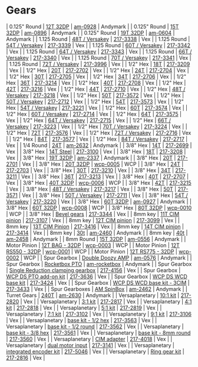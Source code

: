 # Gears

| 0.125" Round | [12T 32DP](https://jgermita.github.io/frc-parts/parts/00874.html) | [am-0928](http://www.andymark.com/product-p/am-0928.htm) | Andymark |
| 0.125" Round | [15T 32DP](https://jgermita.github.io/frc-parts/parts/00875.html) | [am-0896](http://www.andymark.com/product-p/am-0896.htm) | Andymark |
| 0.125" Round | [19T 32DP](https://jgermita.github.io/frc-parts/parts/00872.html) | [am-0604](http://www.andymark.com/product-p/am-0604.htm) | Andymark |
| 1.125 Round | [48T / Versakey](https://jgermita.github.io/frc-parts/parts/00115.html) | [217-3338](http://www.vexrobotics.com/vexpro/motion/vexpro-gears/bearing-bore-gears.html) | Vex |
| 1.125 Round | [54T / Versakey](https://jgermita.github.io/frc-parts/parts/00116.html) | [217-3339](http://www.vexrobotics.com/vexpro/motion/vexpro-gears/bearing-bore-gears.html) | Vex |
| 1.125 Round | [60T / Versakey](https://jgermita.github.io/frc-parts/parts/00117.html) | [217-3342](http://www.vexrobotics.com/vexpro/motion/vexpro-gears/bearing-bore-gears.html) | Vex |
| 1.125 Round | [64T / Versakey](https://jgermita.github.io/frc-parts/parts/00118.html) | [217-3343](http://www.vexrobotics.com/vexpro/motion/vexpro-gears/bearing-bore-gears.html) | Vex |
| 1.125 Round | [66T / Versakey](https://jgermita.github.io/frc-parts/parts/00119.html) | [217-3340](http://www.vexrobotics.com/vexpro/motion/vexpro-gears/bearing-bore-gears.html) | Vex |
| 1.125 Round | [70T / Versakey](https://jgermita.github.io/frc-parts/parts/00120.html) | [217-3341](http://www.vexrobotics.com/vexpro/motion/vexpro-gears/bearing-bore-gears.html) | Vex |
| 1.125 Round | [72T / Versakey](https://jgermita.github.io/frc-parts/parts/00121.html) | [217-3996](http://www.vexrobotics.com/vexpro/motion/vexpro-gears/bearing-bore-gears.html) | Vex |
| 1/2" Hex | [18T](https://jgermita.github.io/frc-parts/parts/00122.html) | [217-3209](http://www.vexrobotics.com/vexpro/motion/vexpro-gears/1-2-hex-bore.html) | Vex |
| 1/2" Hex | [20T](https://jgermita.github.io/frc-parts/parts/00123.html) | [217-2702](http://www.vexrobotics.com/vexpro/motion/vexpro-gears/1-2-hex-bore.html) | Vex |
| 1/2" Hex | [24T](https://jgermita.github.io/frc-parts/parts/00124.html) | [217-2704](http://www.vexrobotics.com/vexpro/motion/vexpro-gears/1-2-hex-bore.html) | Vex |
| 1/2" Hex | [30T](https://jgermita.github.io/frc-parts/parts/00125.html) | [217-2705](http://www.vexrobotics.com/vexpro/motion/vexpro-gears/1-2-hex-bore.html) | Vex |
| 1/2" Hex | [34T](https://jgermita.github.io/frc-parts/parts/00126.html) | [217-2706](http://www.vexrobotics.com/vexpro/motion/vexpro-gears/1-2-hex-bore.html) | Vex |
| 1/2" Hex | [36T](https://jgermita.github.io/frc-parts/parts/00127.html) | [217-3214](http://www.vexrobotics.com/vexpro/motion/vexpro-gears/1-2-hex-bore.html) | Vex |
| 1/2" Hex | [40T](https://jgermita.github.io/frc-parts/parts/00128.html) | [217-2708](http://www.vexrobotics.com/vexpro/motion/vexpro-gears/1-2-hex-bore.html) | Vex |
| 1/2" Hex | [42T](https://jgermita.github.io/frc-parts/parts/00129.html) | [217-3216](http://www.vexrobotics.com/vexpro/motion/vexpro-gears/1-2-hex-bore.html) | Vex |
| 1/2" Hex | [44T](https://jgermita.github.io/frc-parts/parts/00130.html) | [217-2710](http://www.vexrobotics.com/vexpro/motion/vexpro-gears/1-2-hex-bore.html) | Vex |
| 1/2" Hex | [48T / Versakey](https://jgermita.github.io/frc-parts/parts/00131.html) | [217-3218](http://www.vexrobotics.com/vexpro/motion/vexpro-gears/1-2-hex-bore.html) | Vex |
| 1/2" Hex | [50T](https://jgermita.github.io/frc-parts/parts/00132.html) | [217-3572](http://www.vexrobotics.com/vexpro/motion/vexpro-gears/1-2-hex-bore.html) | Vex |
| 1/2" Hex | [50T / Versakey](https://jgermita.github.io/frc-parts/parts/00133.html) | [217-2712](http://www.vexrobotics.com/vexpro/motion/vexpro-gears/1-2-hex-bore.html) | Vex |
| 1/2" Hex | [54T](https://jgermita.github.io/frc-parts/parts/00134.html) | [217-3573](http://www.vexrobotics.com/vexpro/motion/vexpro-gears/1-2-hex-bore.html) | Vex |
| 1/2" Hex | [54T / Versakey](https://jgermita.github.io/frc-parts/parts/00135.html) | [217-3221](http://www.vexrobotics.com/vexpro/motion/vexpro-gears/1-2-hex-bore.html) | Vex |
| 1/2" Hex | [60T](https://jgermita.github.io/frc-parts/parts/00136.html) | [217-3574](http://www.vexrobotics.com/vexpro/motion/vexpro-gears/1-2-hex-bore.html) | Vex |
| 1/2" Hex | [60T / Versakey](https://jgermita.github.io/frc-parts/parts/00137.html) | [217-2714](http://www.vexrobotics.com/vexpro/motion/vexpro-gears/1-2-hex-bore.html) | Vex |
| 1/2" Hex | [64T](https://jgermita.github.io/frc-parts/parts/00138.html) | [217-3575](http://www.vexrobotics.com/vexpro/motion/vexpro-gears/1-2-hex-bore.html) | Vex |
| 1/2" Hex | [64T / Versakey](https://jgermita.github.io/frc-parts/parts/00139.html) | [217-2715](http://www.vexrobotics.com/vexpro/motion/vexpro-gears/1-2-hex-bore.html) | Vex |
| 1/2" Hex | [66T / Versakey](https://jgermita.github.io/frc-parts/parts/00140.html) | [217-3223](http://www.vexrobotics.com/vexpro/motion/vexpro-gears/1-2-hex-bore.html) | Vex |
| 1/2" Hex | [70T / Versakey](https://jgermita.github.io/frc-parts/parts/00141.html) | [217-3224](http://www.vexrobotics.com/vexpro/motion/vexpro-gears/1-2-hex-bore.html) | Vex |
| 1/2" Hex | [72T](https://jgermita.github.io/frc-parts/parts/00142.html) | [217-3576](http://www.vexrobotics.com/vexpro/motion/vexpro-gears/1-2-hex-bore.html) | Vex |
| 1/2" Hex | [72T / Versakey](https://jgermita.github.io/frc-parts/parts/00143.html) | [217-2716](http://www.vexrobotics.com/vexpro/motion/vexpro-gears/1-2-hex-bore.html) | Vex |
| 1/2" Hex | [84T](https://jgermita.github.io/frc-parts/parts/00144.html) | [217-3577](http://www.vexrobotics.com/vexpro/motion/vexpro-gears/1-2-hex-bore.html) | Vex |
| 1/2" Hex | [84T / Versakey](https://jgermita.github.io/frc-parts/parts/00145.html) | [217-2717](http://www.vexrobotics.com/vexpro/motion/vexpro-gears/1-2-hex-bore.html) | Vex |
| 1/4 Round | [24T](https://jgermita.github.io/frc-parts/parts/00881.html) | [am-2632](http://www.andymark.com/product-p/am-2632.htm) | Andymark |
| 3/8" Hex | [14T](https://jgermita.github.io/frc-parts/parts/00146.html) | [217-2699](http://www.vexrobotics.com/vexpro/motion/vexpro-gears/3-8-hex-bore.html) | Vex |
| 3/8" Hex | [14T Steel](https://jgermita.github.io/frc-parts/parts/00147.html) | [217-3100](http://www.vexrobotics.com/vexpro/motion/vexpro-gears/3-8-hex-bore.html) | Vex |
| 3/8" Hex | [18T](https://jgermita.github.io/frc-parts/parts/00148.html) | [217-3208](http://www.vexrobotics.com/vexpro/motion/vexpro-gears/3-8-hex-bore.html) | Vex |
| 3/8" Hex | [19T 32DP](https://jgermita.github.io/frc-parts/parts/00873.html) | [am-2337](http://www.andymark.com/product-p/am-2337.htm) | Andymark |
| 3/8" Hex | [20T](https://jgermita.github.io/frc-parts/parts/00149.html) | [217-2701](http://www.vexrobotics.com/vexpro/motion/vexpro-gears/3-8-hex-bore.html) | Vex |
| 3/8" Hex | [20T 32DP](https://jgermita.github.io/frc-parts/parts/00150.html) | [wcp-0005](http://www.wcproducts.net/32-dp-gears) | WCP |
| 3/8" Hex | [24T](https://jgermita.github.io/frc-parts/parts/00151.html) | [217-2703](http://www.vexrobotics.com/vexpro/motion/vexpro-gears/3-8-hex-bore.html) | Vex |
| 3/8" Hex | [30T](https://jgermita.github.io/frc-parts/parts/00152.html) | [217-3210](http://www.vexrobotics.com/vexpro/motion/vexpro-gears/3-8-hex-bore.html) | Vex |
| 3/8" Hex | [34T](https://jgermita.github.io/frc-parts/parts/00153.html) | [217-3211](http://www.vexrobotics.com/vexpro/motion/vexpro-gears/3-8-hex-bore.html) | Vex |
| 3/8" Hex | [36T](https://jgermita.github.io/frc-parts/parts/00154.html) | [217-3213](http://www.vexrobotics.com/vexpro/motion/vexpro-gears/3-8-hex-bore.html) | Vex |
| 3/8" Hex | [40T](https://jgermita.github.io/frc-parts/parts/00155.html) | [217-2707](http://www.vexrobotics.com/vexpro/motion/vexpro-gears/3-8-hex-bore.html) | Vex |
| 3/8" Hex | [40T 32DP](https://jgermita.github.io/frc-parts/parts/00156.html) | [wcp-0006](http://www.wcproducts.net/32-dp-gears) | WCP |
| 3/8" Hex | [42T](https://jgermita.github.io/frc-parts/parts/00157.html) | [217-3215](http://www.vexrobotics.com/vexpro/motion/vexpro-gears/3-8-hex-bore.html) | Vex |
| 3/8" Hex | [48T / Versakey](https://jgermita.github.io/frc-parts/parts/00158.html) | [217-3217](http://www.vexrobotics.com/vexpro/motion/vexpro-gears/3-8-hex-bore.html) | Vex |
| 3/8" Hex | [50T](https://jgermita.github.io/frc-parts/parts/00159.html) | [217-3571](http://www.vexrobotics.com/vexpro/motion/vexpro-gears/3-8-hex-bore.html) | Vex |
| 3/8" Hex | [50T / Versakey](https://jgermita.github.io/frc-parts/parts/00160.html) | [217-2711](http://www.vexrobotics.com/vexpro/motion/vexpro-gears/3-8-hex-bore.html) | Vex |
| 3/8" Hex | [54T / Versakey](https://jgermita.github.io/frc-parts/parts/00161.html) | [217-3220](http://www.vexrobotics.com/vexpro/motion/vexpro-gears/3-8-hex-bore.html) | Vex |
| 3/8" Hex | [60T 32DP](https://jgermita.github.io/frc-parts/parts/00871.html) | [am-0927](http://www.andymark.com/product-p/am-0927.htm) | Andymark |
| 3/8" Hex | [60T 32DP](https://jgermita.github.io/frc-parts/parts/00162.html) | [wcp-0008](http://www.wcproducts.net/32-dp-gears) | WCP |
| 3/8" Hex | [80T 32DP](https://jgermita.github.io/frc-parts/parts/00163.html) | [wcp-0010](http://www.wcproducts.net/32-dp-gears) | WCP |
| 3/8" Hex | [Bevel gears](https://jgermita.github.io/frc-parts/parts/00164.html) | [217-3344](http://www.vexrobotics.com/vexpro/motion/vexpro-gears/217-3344.html) | Vex |
| 8mm key | [11T CIM pinion](https://jgermita.github.io/frc-parts/parts/00165.html) | [217-3107](http://www.vexrobotics.com/vexpro/motion/vexpro-gears/cim-motor-gears.html) | Vex |
| 8mm key | [12T CIM pinion](https://jgermita.github.io/frc-parts/parts/00166.html) | [217-3099](http://www.vexrobotics.com/vexpro/motion/vexpro-gears/cim-motor-gears.html) | Vex |
| 8mm key | [13T CIM Pinion](https://jgermita.github.io/frc-parts/parts/00167.html) | [217-3416](http://www.vexrobotics.com/vexpro/motion/vexpro-gears/cim-motor-gears.html) | Vex |
| 8mm key | [14T CIM pinion](https://jgermita.github.io/frc-parts/parts/00168.html) | [217-3414](http://www.vexrobotics.com/vexpro/motion/vexpro-gears/cim-motor-gears.html) | Vex |
| 8mm key | [30t](https://jgermita.github.io/frc-parts/parts/00169.html) | [am-2460](http://www.andymark.com/product-p/am-2460.htm) | Andymark |
| 8mm key | [40t](https://jgermita.github.io/frc-parts/parts/00170.html) | [am-2458](http://www.andymark.com/product-p/am-2458.htm) | Andymark |
| 8mm Round | [15T 32DP](https://jgermita.github.io/frc-parts/parts/00876.html) | [am-0556](http://www.andymark.com/product-p/am-0556.htm) | Andymark |
| Motor Pinion | [12T BAG - 32DP](https://jgermita.github.io/frc-parts/parts/00171.html) | [wcp-0003](http://www.wcproducts.net/32-dp-gears) | WCP |
| Motor Pinion | [12T RS550 - 32DP](https://jgermita.github.io/frc-parts/parts/00172.html) | [wcp-0001](http://www.wcproducts.net/32-dp-gears) | WCP |
| Motor Pinion | [12T RS775 - 32DP](https://jgermita.github.io/frc-parts/parts/00173.html) | [wcp-0002](http://www.wcproducts.net/32-dp-gears) | WCP |
| Spur Gearbox | [Double Doozy AMP](https://jgermita.github.io/frc-parts/parts/00886.html) | [am-0576](http://www.andymark.com/product-p/am-0576.htm) | Andymark |
| Spur Gearbox | [Rocketbox PTO](https://jgermita.github.io/frc-parts/parts/00096.html) | [am-rocketbox](http://www.andymark.com/PTO-p/am-rocketbox.htm) | Andymark |
| Spur Gearbox | [Single Reduction clamping gearbox](https://jgermita.github.io/frc-parts/parts/00097.html) | [217-4156](http://www.vexrobotics.com/vexpro/motion/gearboxes/217-4156.html) | Vex |
| Spur Gearbox | [WCP DS PTO add-on kit](https://jgermita.github.io/frc-parts/parts/00098.html) | [217-3636](http://www.vexrobotics.com/217-3636.html) | Vex |
| Spur Gearbox | [WCP DS WCD base kit](https://jgermita.github.io/frc-parts/parts/00099.html) | [217-3424](http://www.vexrobotics.com/vexpro/motion/gearboxes/wcp-ds.html) | Vex |
| Spur Gearbox | [WCP DS WCD base kit - 3CIM](https://jgermita.github.io/frc-parts/parts/00100.html) | [217-3433](http://www.vexrobotics.com/vexpro/motion/gearboxes/wcp-ds.html) | Vex |
| Spur Gearboxes | [AM SpinBox](https://jgermita.github.io/frc-parts/parts/00930.html) | [am-2462](http://www.andymark.com/product-p/am-2462.htm) | Andymark |
| Turret Gears | [240T](https://jgermita.github.io/frc-parts/parts/00879.html) | [am-2630](http://www.andymark.com/product-p/am-2630.htm) | Andymark |
| Versaplanetary | [10:1 kit](https://jgermita.github.io/frc-parts/parts/00101.html) | [217-2820](http://www.vexrobotics.com/versaplanetary.html) | Vex |
| Versaplanetary | [3:1 kit](https://jgermita.github.io/frc-parts/parts/00102.html) | [217-2817](http://www.vexrobotics.com/versaplanetary.html) | Vex |
| Versaplanetary | [4:1 kit](https://jgermita.github.io/frc-parts/parts/00103.html) | [217-2818](http://www.vexrobotics.com/versaplanetary.html) | Vex |
| Versaplanetary | [5:1 kit](https://jgermita.github.io/frc-parts/parts/00104.html) | [217-2819](http://www.vexrobotics.com/versaplanetary.html) | Vex |
| Versaplanetary | [7:1 kit](https://jgermita.github.io/frc-parts/parts/00105.html) | [217-3102](http://www.vexrobotics.com/versaplanetary.html) | Vex |
| Versaplanetary | [9:1 kit](https://jgermita.github.io/frc-parts/parts/00106.html) | [217-3106](http://www.vexrobotics.com/versaplanetary.html) | Vex |
| Versaplanetary | [base kit - 1/2 hex](https://jgermita.github.io/frc-parts/parts/00107.html) | [217-3563](http://www.vexrobotics.com/versaplanetary.html) | Vex |
| Versaplanetary | [base kit - 1/2 round](https://jgermita.github.io/frc-parts/parts/00108.html) | [217-3562](http://www.vexrobotics.com/versaplanetary.html) | Vex |
| Versaplanetary | [base kit - 3/8 hex](https://jgermita.github.io/frc-parts/parts/00109.html) | [217-3561](http://www.vexrobotics.com/versaplanetary.html) | Vex |
| Versaplanetary | [base kit - 8mm round](https://jgermita.github.io/frc-parts/parts/00110.html) | [217-3560](http://www.vexrobotics.com/versaplanetary.html) | Vex |
| Versaplanetary | [CIM adapter](https://jgermita.github.io/frc-parts/parts/00111.html) | [217-4018](http://www.vexrobotics.com/versaplanetary.html) | Vex |
| Versaplanetary | [dual motor input](https://jgermita.github.io/frc-parts/parts/00112.html) | [217-3141](http://www.vexrobotics.com/versaplanetary.html) | Vex |
| Versaplanetary | [integrated encoder kit](https://jgermita.github.io/frc-parts/parts/00113.html) | [217-5046](http://www.vexrobotics.com/versaplanetary.html) | Vex |
| Versaplanetary | [Ring gear kit](https://jgermita.github.io/frc-parts/parts/00114.html) | [217-2816](http://www.vexrobotics.com/versaplanetary.html) | Vex |